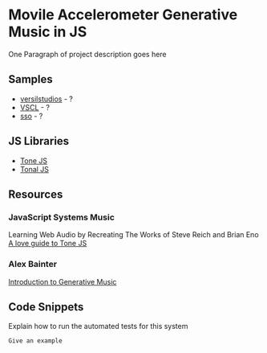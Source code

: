 # Movile Accelerometer Generative Music in JS

One Paragraph of project description goes here

## Samples

* [versilstudios](https://vis.versilstudios.com/vsco-community.html#articulations) - ?
* [VSCL](https://vis.versilstudios.com/vcsl.html) - ?
* [sso](https://github.com/peastman/sso) - ?

## JS Libraries

* [Tone JS](https://tonejs.github.io/docs/r13/Sampler)
* [Tonal JS](http://danigb.github.io/tonal/)

## Resources

### JavaScript Systems Music
Learning Web Audio by Recreating The Works of Steve Reich and Brian Eno
[A love guide to Tone JS](https://teropa.info/blog/2016/07/28/javascript-systems-music.html)

### Alex Bainter
[Introduction to Generative Music](https://medium.com/@metalex9/introduction-to-generative-music-91e00e4dba11)


## Code Snippets

Explain how to run the automated tests for this system

```
Give an example
```